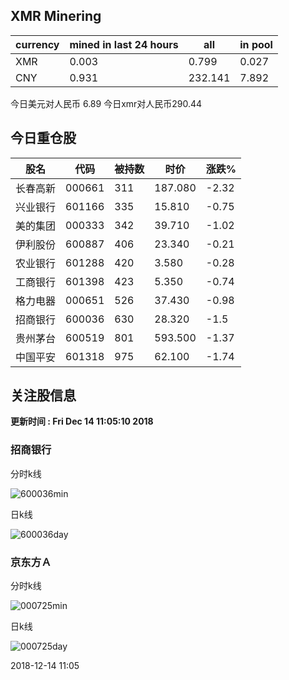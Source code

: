 ## XMR Minering

|currency|mined in last 24 hours|all|in pool|
|---|---|---|---|
|XMR|0.003|0.799|0.027|
|CNY|0.931|232.141|7.892|

今日美元对人民币 6.89	今日xmr对人民币290.44


## 今日重仓股 

|股名|代码|被持数|时价|涨跌%|
|---|---|---|---|---|
|长春高新|000661|311|187.080|-2.32|
|兴业银行|601166|335|15.810|-0.75|
|美的集团|000333|342|39.710|-1.02|
|伊利股份|600887|406|23.340|-0.21|
|农业银行|601288|420|3.580|-0.28|
|工商银行|601398|423|5.350|-0.74|
|格力电器|000651|526|37.430|-0.98|
|招商银行|600036|630|28.320|-1.5|
|贵州茅台|600519|801|593.500|-1.37|
|中国平安|601318|975|62.100|-1.74|

## 关注股信息
**更新时间 : Fri Dec 14 11:05:10 2018**
### 招商银行 
分时k线

![600036min](http://image.sinajs.cn/newchart/min/n/sh600036.gif)

日k线

![600036day](http://image.sinajs.cn/newchart/daily/n/sh600036.gif)

### 京东方Ａ 
分时k线

![000725min](http://image.sinajs.cn/newchart/min/n/sz000725.gif)

日k线

![000725day](http://image.sinajs.cn/newchart/daily/n/sz000725.gif)

2018-12-14 11:05
